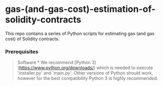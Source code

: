 # gas-(and-gas-cost)-estimation-of-solidity-contracts
This repo contains a series of Python scripts for estimating gas (and gas cost) of Solidity contracts.

### Prerequisites

> Software
	* We recommend [Python 3] (https://www.python.org/downloads/) which is needed to execute 'installer.py' and 'main.py'; Other versions of Python should work, however for the best compatibility Python 3 is highly recommended.
